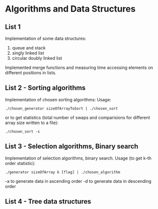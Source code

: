 # Algorithms and Data Structures
## List 1
Implementation of some data structures:
1. queue and stack
2. singly linked list
3. circular doubly linked list<br>

Implemented merge functions and measuring time accessing elements on different positions in lists.

## List 2 - Sorting algorithms
Implementation of chosen sorting algorithms:
Usage:
```
./chosen_generator sizeOfArrayToSort | ./chosen_sort
```
or to get statistics (total number of swaps and comparisions for different array size written to a file):
```
./chosen_sort -s
```
## List 3 - Selection algorithms, Binary search
Implementation of selection algorithms, binary search.
Usage (to get k-th order statistic):
```
./generator sizeOfArray k [flag] | ./chosen_algorithm
```
-a to generate data in ascending order
-d to generate data in descending order

## List 4 - Tree data structures
